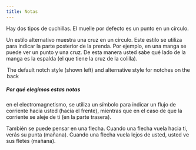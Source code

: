 ```yaml
---
title: Notas
---
```


Hay dos tipos de cuchillas. El muelle por defecto es un punto en un círculo.

Un estilo alternativo muestra una cruz en un círculo. Este estilo se utiliza para indicar la parte posterior de la prenda. Por ejemplo, en una manga se puede ver un punto y una cruz. De esta manera usted sabe qué lado de la manga es la espalda (el que tiene la cruz de la colilla).

<Legend part="notches"> 

The default notch style (shown left) and alternative style for notches on the back

</Legend>

<Tip>

##### Por qué elegimos estas notas

en el electromagnetismo, se utiliza un símbolo para indicar un flujo de corriente hacia usted (hacia el frente),
mientras que en el caso de que la corriente se aleje de ti (en la parte trasera).

También se puede pensar en una flecha. Cuando una flecha vuela hacia ti, verás su punta (mañana).
Cuando una flecha vuela lejos de usted, usted ve sus fletes (mañana).

</Tip>
